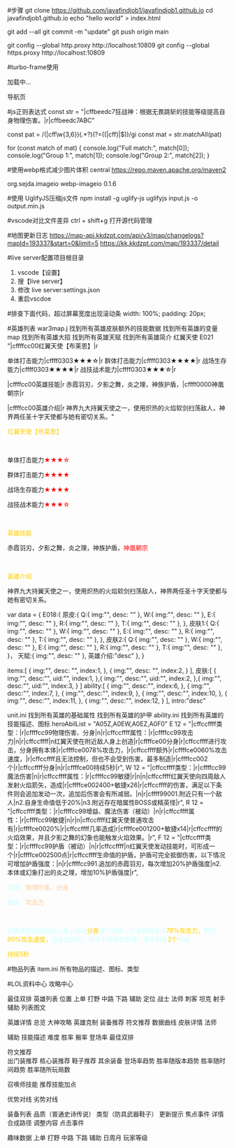 
#步骤
git clone https://github.com/javafindjob1/javafindjob1.github.io
cd javafindjob1.github.io
echo "hello world" > index.html

git add --all
git commit -m "update"
git push origin main

git config --global http.proxy http://localhost:10809
git config --global https.proxy http://localhost:10809

#turbo-frame使用
<!-- 主页 -->
  <script src="./js/turbo.es2017-umd.js" defer></script>
  
  <turbo-frame id="repo-content-turbo-frame" src="./flex/component/nav.html">
    <p>加载中...</p>
  </turbo-frame>

<!-- 导航页 -->
  <turbo-frame id="repo-content-turbo-frame">
    <style>
    </style>
    导航页
  </turbo-frame>
<!-- 禁止跳转 -->
<a href="" data-turbo="false"></a>

#js正则表达式
const str = "|cffbeedc7狂战神：根据无畏跳斩的技能等级提高自身物理伤害。|r|cffbeedc7ABC"

const pat = /(\|cff\w{3,6})(.*?)(?=((\|cff)|$))/gi
const mat = str.matchAll(pat)

for (const match of mat) {
  console.log("Full match:", match[0]);
  console.log("Group 1:", match[1]);
  console.log("Group 2:", match[2]);
}

#使用webp格式减少图片体积
<repositories>
  <repository>
      <id>central</id>
      <url>https://repo.maven.apache.org/maven2</url>
  </repository>
</repositories>
<!-- webp-imageio 依赖 -->
<dependency>
    <groupId>org.sejda.imageio</groupId>
    <artifactId>webp-imageio</artifactId>
    <version>0.1.6</version>
</dependency>

#使用 UglifyJS压缩js文件
npm install -g uglify-js
uglifyjs input.js -o output.min.js

#vscode对比文件差异
ctrl + shift+g 打开源代码管理

#地图更新日志
https://map-api.kkdzpt.com/api/v3/map/changelogs?mapId=193337&start=0&limit=5
https://kk.kkdzpt.com/map/193337/detail

#live server配置项目根目录
1. vscode【设置】 
2. 搜【live server】
3. 修改 live server:settings.json
4. 重启vscdoe

#排查下面代码，超过屏幕宽度出现滚动条
width: 100%;
padding: 20px;

#英雄列表
war3map.j
找到所有英雄皮肤额外的技能数据
找到所有英雄的变量map
找到所有英雄大招
找到所有英雄天赋
找到所有英雄简介
  红翼天使 E021
"|cffffcc00红翼天使【布莱恩】|r

单体打击能力|cffff0303★★★☆|r
群体打击能力|cffff0303★★★★|r
战场生存能力|cffff0303★★★★|r
战技战术能力|cffff0303★★★☆|r

|cffffcc00英雄技能|r
赤霞羽刃，夕影之舞，炎之理，神族护盾，|cffff0000神凰朝宗|r

|cffffcc00英雄介绍|r
神界九大持翼天使之一，使用炽热的火焰软剑扫荡敌人，神界两任圣十字天使都与她有密切关系。"


<p><span style="color:#ffcc00">红翼天使【布莱恩】</span></p>
<br>
<p>单体打击能力<span style="color:#ff0303">★★★☆</span></p>
<p>群体打击能力<span style="color:#ff0303">★★★★</span></p>
<p>战场生存能力<span style="color:#ff0303">★★★★</span></p>
<p>战技战术能力<span style="color:#ff0303">★★★☆</span></p>
<br>
<p><span style="color:#ffcc00">英雄技能</span></p>
<p>赤霞羽刃，夕影之舞，炎之理，神族护盾，<span style="color:#ff0000">神凰朝宗</span></p>
<br>
<p><span style="color:#ffcc00">英雄介绍</span></p>
<p>神界九大持翼天使之一，使用炽热的火焰软剑扫荡敌人，神界两任圣十字天使都与她有密切关系。</p>

var data = {
  E018:{
    原皮:{
      Q:{
        img:"",
        desc: ""
      },
      W:{
        img:"",
        desc: ""
      },
      E:{
        img:"",
        desc: ""
      },
      R:{
        img:"",
        desc: ""
      },
      T:{
        img:"",
        desc: ""
      },
    },
    皮肤1:{
      Q:{
        img:"",
        desc: ""
      },
      W:{
        img:"",
        desc: ""
      },
      E:{
        img:"",
        desc: ""
      },
      R:{
        img:"",
        desc: ""
      },
      T:{
        img:"",
        desc: ""
      },
    },
    皮肤2:{
      Q:{
        img:"",
        desc: ""
      },
      W:{
        img:"",
        desc: ""
      },
      E:{
        img:"",
        desc: ""
      },
      R:{
        img:"",
        desc: ""
      },
      T:{
        img:"",
        desc: ""
      },
    }，
    天赋:{
      img:"",
      desc: ""
    },
    英雄介绍:"desc"
  },
}


items:[
  {
    img:"",
    desc: "",
    index:1,
  }, {
    img:"",
    desc: "",
    index:2,
  }
],
皮肤:[
  {
    img:"",
    desc:"",
    uid:"",
    index:1,
  },{
    img:"",
    desc:"",
    uid:"",
    index:2,
  },{
    img:"",
    desc:"",
    uid:"",
    index:3,
  }
]
ability:[
  {
    img:"",
    desc:"",
    index:6,
  },
  {
    img:"",
    desc:"",
    index:7,
  },
  {
    img:"",
    desc:"",
    index:9,
  },
  {
    img:"",
    desc:"",
    index:10,
  },
  {
    img:"",
    desc:"",
    index:11,
  },
  {
    img:"",
    desc:"",
    index:12,
  }
],
intro:"desc"


unit.ini
找到所有英雄的基础属性
找到所有英雄的护甲
ability.ini
找到所有英雄的技能描述、图标
  heroAbilList = "A05Z,A0EW,A0EZ,A0F0"
  E
  12 = "|cffccffff类型：|r|cffffcc99物理伤害、分身|n|r|cffccffff属性：|r|cffffcc99攻击力|n|r|cffccffff|n红翼天使在附近敌人身上创造|r|cffffce00分身|r|cffccffff进行攻击，分身拥有本体|r|cffffce0078%攻击力，|r|cffccffff额外|r|cffffce0060%攻击速度，|r|cffccffff且无法控制，但也不会受到伤害。最多制造|r|cffffcc002个|r|cffccffff分身|n|r|cffffce00持续5秒|r",
  W
  12 = "|cffccffff类型：|r|cffffcc99魔法伤害|n|r|cffccffff属性：|r|cffffcc99敏捷|r|n|n|cffccffff红翼天使向四周敌人发射火焰箭矢，造成|r|cffffce002400+敏捷x26|r|cffccffff的伤害，满足以下条件则会追加发动一次，追加后伤害会有所减弱。|n|r|cffff99001.附近只有一个敌人|n2.自身生命值低于20%|n3.附近存在暗属性BOSS或精英怪|r",
  R
  12 = "|cffccffff类型：|r|cffffcc99增益、魔法伤害（被动）|n|r|cffccffff属性：|r|cffffcc99敏捷|n|r|n|cffccffff红翼天使普通攻击有|r|cffffce0020%|r|cffccffff几率造成|r|cffffce001200+敏捷x14|r|cffccffff的火焰效果，并且夕影之舞的幻象也能触发火焰效果。|r",
  F
  12 = "|cffccffff类型：|r|cffffcc99护盾（被动）|n|r|cffccffff|n红翼天使发动技能时，可形成一个|r|cffffce002500点|r|cffccffff生命值的护盾，护盾可完全抵御伤害。以下情况可增加护盾强度：|n|r|cffffcc991.追加的赤霞羽刃，每次增加20%护盾强度|n2.本体或幻象打出的炎之理，增加10%护盾强度|r",


<p><span style="color:#ccffff">类型：</span><span style="color:#ffcc99">物理伤害、分身<span></p>
<p><span style="color:#ccffff">属性：</span><span style="color:#ffcc99">攻击力</span></p>
<br>
<p><span style="color:#ccffff">红翼天使在附近敌人身上创造</span><span style="color:#ffce00">分身</span><span style="color:#ccffff">进行攻击，分身拥有本体</span><span style="color:#ffce00">78%攻击力，</span><span style="color:#ccffff">额外</span><span style="color:#ffce00">60%攻击速度，</span><span style="color:#ccffff">且无法控制，但也不会受到伤害。最多制造</span><span style="color:#ffcc00">2个</span><span style="color:#ccffff">分身</span></p>
<p><span style="color:#ffce00">持续5秒<span></p>
  

#物品列表
item.ini
所有物品的描述、图标、类型



#LOL资料中心
攻略中心

最佳双排
英雄列表
  位置 上单 打野 中路 下路  辅助
  定位 战士 法师 刺客 坦克 射手 辅助
  列表图文
  
  
  英雄详情
    总览 大神攻略 英雄克制 装备推荐 符文推荐 数据曲线 皮肤详情
   法师
   
   
   辅助
   技能描述
   难度
   胜率
   搬率 
   登场率
   最佳双排
  
   符文推荐  
   出门装推荐
   核心装推荐
   鞋子推荐
   其余装备
   登场率趋势 
   胜率随版本趋势
   胜率随时间趋势
   胜率随所玩局数
   
   召唤师技能
   推荐技能加点
   
   优势对线 劣势对线
   

装备列表  品质（普通史诗传说） 类型（防具武器鞋子）
          更新提示 
     焦点事件 详情 合成路径 调整内容
     点击事件
     
趣味数据 上单 打野 中路 下路 辅助  日周月 玩家等级

